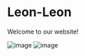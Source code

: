 # Leon-Leon

Welcome to our website!

![image](https://user-images.githubusercontent.com/96114373/165082275-cfd12e65-b942-4254-8211-1aa48331f2da.png)
![image](https://user-images.githubusercontent.com/96114373/172362049-73b9dd3b-6c2b-4fb3-b1d3-0ab6963fa096.png)
